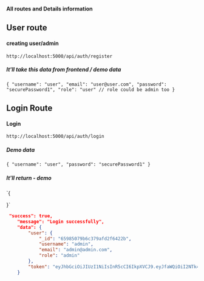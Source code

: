 **All routes and Details information**

## User route

#### creating user/admin

`http://localhost:5000/api/auth/register`

##### It'll take this data from frontend / demo data

`{
    "username": "user",
    "email": "user@user.com",
    "password": "securePassword1",
    "role": "user" // role could be admin too
}`

## Login Route

#### Login

`http://localhost:5000/api/auth/login`

##### Demo data

`{
    "username": "user",
    "password": "securePassword1"
}`

##### It'll return - demo

`{

}`

```json
 "success": true,
    "message": "Login successfully",
    "data": {
        "user": {
            "_id": "65985079b6c379afd2f6422b",
            "username": "admin",
            "email": "admin@admin.com",
            "role": "admin"
        },
        "token": "eyJhbGciOiJIUzI1NiIsInR5cCI6IkpXVCJ9.eyJfaWQiOiI2NTk4NTA3OWI2YzM3OWFmZDJmNjQyMmIiLCJlbWFpbCI6ImFkbWluQGFkbWluLmNvbSIsInJvbGUiOiJhZG1pbiIsImlhdCI6MTcwNDU0NjUzNTM1NCwiZXhwIjoxNzA0NTQ2NTM4OTU0fQ.ybfzElebb7ObIB_5855G47UXpL8zNhyFCvZnITLpWzg"
    }
```
